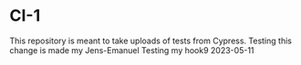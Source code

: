 # CI-1
This repository is meant to take uploads of tests from Cypress.
Testing this change is made my Jens-Emanuel
Testing my hook9 2023-05-11
